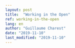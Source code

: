 ```yaml
---
layout: post
title:  "Working in the Open"
ref: working-in-the-open
lang: en
author: "Guillaume Charest"
date: "2019-11-10"
last_modified: "2019-11-10"
---
```

